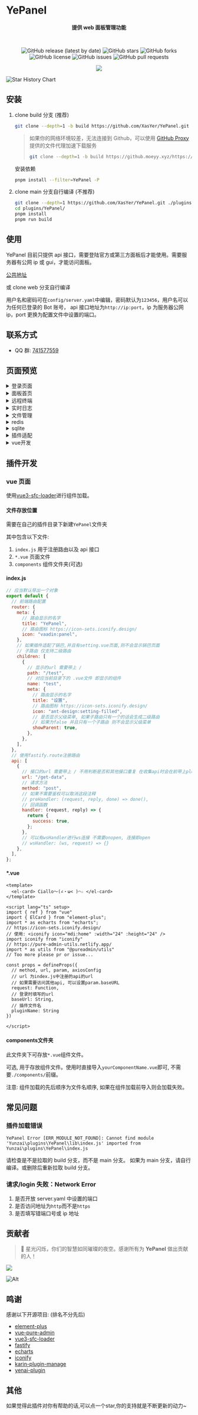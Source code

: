 # YePanel

<div align="center">

**提供 web 面板管理功能**

<br/>

![GitHub release (latest by date)](https://img.shields.io/github/v/release/XasYer/YePanel)
![GitHub stars](https://img.shields.io/github/stars/XasYer/YePanel?style=social)
![GitHub forks](https://img.shields.io/github/forks/XasYer/YePanel?style=social)
![GitHub license](https://img.shields.io/github/license/XasYer/YePanel)
![GitHub issues](https://img.shields.io/github/issues/XasYer/YePanel)
![GitHub pull requests](https://img.shields.io/github/issues-pr/XasYer/YePanel)
<br/>

<img src="https://count.getloli.com/get/@XasYer-YePanel?theme=rule34" />

</div>

![Star History Chart](https://api.star-history.com/svg?repos=XasYer/YePanel&type=Date)

## 安装

1. clone build 分支 (推荐)

   ```sh
   git clone --depth=1 -b build https://github.com/XasYer/YePanel.git ./plugins/YePanel/
   ```

   > 如果你的网络环境较差，无法连接到 Github，可以使用 [GitHub Proxy](https://moeyy.cn/gh-proxy/) 提供的文件代理加速下载服务
   >
   > ```sh
   > git clone --depth=1 -b build https://github.moeyy.xyz/https://github.com/XasYer/YePanel.git ./plugins/YePanel/
   > ```

   安装依赖
   ```sh
   pnpm install --filter=YePanel -P
   ```

2. clone main 分支自行编译 (不推荐)
   ```sh
   git clone --depth=1 https://github.com/XasYer/YePanel.git ./plugins/YePanel/
   cd plugins/YePanel/
   pnpm install
   pnpm run build
   ```

## 使用

YePanel 目前只提供 api 接口，需要登陆官方或第三方面板后才能使用。需要服务器有公网 ip 或 gui，才能访问面板。

[公共地址](http://gh.xasyer.icu/YePanel/)

或 clone web 分支自行编译

用户名和密码可在`config/server.yaml`中编辑，密码默认为`123456`，用户名可以为任何已登录的 Bot 账号，
api 接口地址为`http://ip:port`，ip 为服务器公网 ip，port 更换为配置文件中设置的端口。

## 联系方式

- QQ 群: [741577559](http://qm.qq.com/cgi-bin/qm/qr?_wv=1027&k=IvPaOVo_p-6n--FaLm1v39ML9EZaBRCm&authKey=YPs0p%2FRh8MGPQrWZgn99fk4kGB5PtRAoOYIUqK71FBsBYCDdekxCEHFFHnznpYA1&noverify=0&group_code=741577559)

## 页面预览

<details>
<summary>登录页面</summary>

![登录页面](https://cdn.jsdelivr.net/gh/XasYer/YePanel@web/public/login.png)

</details>

<details>
<summary>面板首页</summary>

![面板首页](https://cdn.jsdelivr.net/gh/XasYer/YePanel@web/public/welcome.png)

</details>

<details>
<summary>远程终端</summary>

![远程终端](https://cdn.jsdelivr.net/gh/XasYer/YePanel@web/public/terminal.png)

</details>

<details>
<summary>实时日志</summary>

![实时日志](https://cdn.jsdelivr.net/gh/XasYer/YePanel@web/public/realtimeLog.png)

</details>

<details>
<summary>文件管理</summary>

![文件管理](https://cdn.jsdelivr.net/gh/XasYer/YePanel@web/public/files.png)

</details>

<details>
<summary>redis</summary>

![redis信息](https://cdn.jsdelivr.net/gh/XasYer/YePanel@web/public/redisInfo.png)
![redis数据](https://cdn.jsdelivr.net/gh/XasYer/YePanel@web/public/redisData.png)

</details>

<details>
<summary>sqlite</summary>

![sqlite](https://cdn.jsdelivr.net/gh/XasYer/YePanel@web/public/sqlite.png)

</details>
<details>
<summary>插件适配</summary>

![sqlite](https://cdn.jsdelivr.net/gh/XasYer/YePanel@web/public/plugin.png)

</details>

<details>
<summary>vue开发</summary>

![vue开发](https://cdn.jsdelivr.net/gh/XasYer/YePanel@web/public/vue.png)

</details>

## 插件开发

### vue 页面

使用[vue3-sfc-loader](https://github.com/FranckFreiburger/vue3-sfc-loader)进行组件加载。

#### 文件存放位置

需要在自己的插件目录下新建`YePanel`文件夹

其中包含以下文件:

1. `index.js` 用于注册路由以及 api 接口
2. `*.vue` 页面文件
3. `components` 组件文件夹(可选)

#### index.js

```js
// 应当默认导出一个对象
export default {
  // 前端路由配置
  router: {
    meta: {
      // 路由显示的名字
      title: "YePanel",
      // 路由图标 https://icon-sets.iconify.design/
      icon: "vaadin:panel",
    },
    // 如果插件适配了锅巴,并且有setting.vue页面,则不会显示锅巴页面
    // 子路由 仅支持二级路由
    children: [
      {
        // 显示的url 需要带上 /
        path: "/test",
        // 对应当前目录下的 .vue文件 即显示的组件
        name: "test",
        meta: {
          // 路由显示的名字
          title: "设置",
          // 路由图标 https://icon-sets.iconify.design/
          icon: "ant-design:setting-filled",
          // 是否显示父级菜单, 如果子路由只有一个的话会生成二级路由
          // 如果为false 并且只有一个子路由 则不会显示父级菜单
          showParent: true,
        },
      },
    ],
  },
  // 使用fastify.route注册路由
  api: [
    {
      // 接口的url 需要带上 / 不用判断是否和其他接口重复 在收集api时会在前带上plugin名字
      url: "/get-data",
      // 请求方法
      method: "post",
      // 如果不需要鉴权可以取消这段注释
      // preHandler: (request, reply, done) => done(),
      // 回调函数
      handler: (request, reply) => {
        return {
          success: true,
        };
      },
      // 可以有wsHandler进行ws连接 不需要onopen, 连接即open
      // wsHandler: (ws, request) => {}
    },
  ],
};
```

#### *.vue

``` vue
<template>
  <el-card> Ciallo～(∠・ω< )⌒☆ </el-card>
</template>

<script lang="ts" setup>
import { ref } from "vue"
import { ElCard } from "element-plus";
import * as echarts from "echarts";
// https://icon-sets.iconify.design/
// 使用: <iconify icon="mdi:home" :width="24" :height="24" />
import iconify from "iconify"
// https://pure-admin-utils.netlify.app/
import * as utils from "@pureadmin/utils"
// Too more please pr or issue...

const props = defineProps({
  // method, url, param, axiosConfig
  // url 为index.js中注册的api的url
  // 如果需要访问其他api, 可以设置param.baseURL
  request: Function,
  // 登录时填写的url
  baseUrl: String,
  // 插件文件名
  pluginName: String
})

</script>
```

#### components文件夹

此文件夹下可存放`*.vue`组件文件。

可选, 用于存放组件文件。使用时直接导入`yourComponentName.vue`即可, 不需要`./components/`前缀。

注意: 组件加载的先后顺序为文件名顺序, 如果在组件加载前导入则会加载失败。

## 常见问题

### 插件加载错误

`YePanel Error [ERR_MODULE_NOT_FOUND]: Cannot find module 'Yunzai\plugins\YePanel\lib\index.js' imported from Yunzai\plugins\YePanel\index.js`

请检查是不是拉取的 build 分支，而不是 main 分支。
如果为 main 分支，请自行编译。或删除后重新拉取 build 分支。

### 请求/login 失败：Network Error

1. 是否开放 server.yaml 中设置的端口
2. 是否访问地址为`http`而不是`https`
3. 是否填写错端口号或 ip 地址

## 贡献者 

> 🌟 星光闪烁，你们的智慧如同璀璨的夜空。感谢所有为 **YePanel** 做出贡献的人！

<a href="https://github.com/XasYer/YePanel/graphs/contributors">
  <img src="https://contrib.rocks/image?repo=XasYer/YePanel" />
</a>

![Alt](https://repobeats.axiom.co/api/embed/56c04a0e5e63aef877943a8f31e46278d9c3a6c0.svg "Repobeats analytics image")

## 鸣谢

感谢以下开源项目: (排名不分先后)

- [element-plus](https://github.com/element-plus/element-plus)
- [vue-pure-admin](https://github.com/pure-admin/vue-pure-admin)
- [vue3-sfc-loader](https://github.com/FranckFreiburger/vue3-sfc-loader)
- [fastify](https://github.com/fastify/fastify)
- [echarts](https://github.com/apache/echarts)
- [iconify](https://github.com/iconify/iconify)
- [karin-plugin-manage](https://github.com/HalcyonAlcedo/karin-plugin-manage)
- [yenai-plugin](https://github.com/yeyang52/yenai-plugin)

## 其他

如果觉得此插件对你有帮助的话,可以点一个star,你的支持就是不断更新的动力~